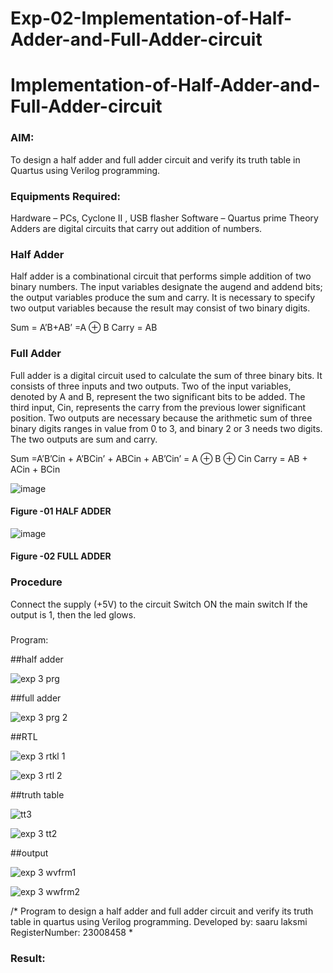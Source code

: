 # Exp-02-Implementation-of-Half-Adder-and-Full-Adder-circuit

# Implementation-of-Half-Adder-and-Full-Adder-circuit
### AIM:
To design a half adder and full adder circuit and verify its truth table in Quartus using Verilog programming.

### Equipments Required:
Hardware – PCs, Cyclone II , USB flasher
Software – Quartus prime
Theory
Adders are digital circuits that carry out addition of numbers.

### Half Adder
Half adder is a combinational circuit that performs simple addition of two binary numbers. The input variables designate the augend and addend bits; the output variables produce the sum and carry. It is necessary to specify two output variables because the result may consist of two binary digits.

Sum = A’B+AB’ =A ⊕ B Carry = AB

### Full Adder
Full adder is a digital circuit used to calculate the sum of three binary bits. It consists of three inputs and two outputs. Two of the input variables, denoted by A and B, represent the two significant bits to be added. The third input, Cin, represents the carry from the previous lower significant position. Two outputs are necessary because the arithmetic sum of three binary digits ranges in value from 0 to 3, and binary 2 or 3 needs two digits. The two outputs are sum and carry.

Sum =A’B’Cin + A’BCin’ + ABCin + AB’Cin’ = A ⊕ B ⊕ Cin Carry = AB + ACin + BCin

 ![image](https://user-images.githubusercontent.com/36288975/163552156-a13e5a56-c638-4110-97d9-8896907c8d25.png)

#### Figure -01 HALF ADDER 


![image](https://user-images.githubusercontent.com/36288975/163552057-b3547877-6d07-45b4-b7e0-bcfebfad9e1d.png)

#### Figure -02 FULL ADDER 

### Procedure

Connect the supply (+5V) to the circuit
Switch ON the main switch
If the output is 1, then the led glows.
### 
Program:


##half adder


![exp 3 prg](https://github.com/Saarulakshmi/Exp-02-Implementation-of-Half-Adder-and-Full-Adder-circuit/assets/155513241/e8a40fe6-5761-42c8-ad01-3576eb5fbe38)

##full adder

![exp 3 prg 2](https://github.com/Saarulakshmi/Exp-02-Implementation-of-Half-Adder-and-Full-Adder-circuit/assets/155513241/a7f09e97-e7f6-465f-b6a3-09b173ad150c)

##RTL

![exp 3 rtkl 1](https://github.com/Saarulakshmi/Exp-02-Implementation-of-Half-Adder-and-Full-Adder-circuit/assets/155513241/cbd09ea9-7d72-4151-97bd-9b2e7ac3aeb0)


![exp 3 rtl 2](https://github.com/Saarulakshmi/Exp-02-Implementation-of-Half-Adder-and-Full-Adder-circuit/assets/155513241/b6b93810-b11b-4e06-817e-db305dd6f399)


##truth table


![tt3](https://github.com/Saarulakshmi/Exp-02-Implementation-of-Half-Adder-and-Full-Adder-circuit/assets/155513241/5b5040f3-a11c-4239-96fc-a6822e946a3b)


![exp 3 tt2](https://github.com/Saarulakshmi/Exp-02-Implementation-of-Half-Adder-and-Full-Adder-circuit/assets/155513241/8847c538-083c-4689-9125-289f06b32b7c)

##output

![exp 3 wvfrm1](https://github.com/Saarulakshmi/Exp-02-Implementation-of-Half-Adder-and-Full-Adder-circuit/assets/155513241/c74e8448-8db9-417e-b5ee-98c225a7761d)


![exp 3 wwfrm2](https://github.com/Saarulakshmi/Exp-02-Implementation-of-Half-Adder-and-Full-Adder-circuit/assets/155513241/7b949304-ef98-4270-a2b5-0ae4c3cf85b6)












/*
Program to design a half adder and full adder circuit and verify its truth table in quartus using Verilog programming.
Developed by: saaru laksmi
RegisterNumber:  23008458
*


### Result:
